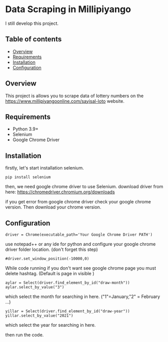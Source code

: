 # Data Scraping in Millipiyango

I still develop this project.

## Table of contents
* [Overview](#overview)
* [Requirements](#requirements)
* [Installation](#installation)
* [Configuration](#configuration)

## Overview
This project is allows you to scrape data of lottery numbers on the https://www.millipiyangoonline.com/sayisal-loto website.

## Requirements
* Python 3.9+
* Selenium
* Google Chrome Driver

## Installation

firstly, let's start installation selenium.
```
pip install selenium
```
then, we need google chrome driver to use Selenium.
download driver from here:
https://chromedriver.chromium.org/downloads

if you get error from google chrome driver 
check your google chrome version. Then download your chrome version.

## Configuration

```
driver = Chrome(executable_path='Your Google Chrome Driver PATH')
```
use notepad++ or any ide for python and configure your google chrome driver folder location. (don't forget this step)

```
#driver.set_window_position(-10000,0)
```
While code running if you don't want see google chrome page you must delete hashtag. (Default is page in visible )

```
aylar = Select(driver.find_element_by_id("draw-month"))
aylar.select_by_value("3")
```
which select the month for searching in here. ("1"=January,"2" = February ...)

```
yillar = Select(driver.find_element_by_id("draw-year"))
yillar.select_by_value("2021")
```
which select the year for searching in here.

then run the code.

